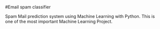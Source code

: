 #Email spam classifier

Spam Mail prediction system using Machine Learning with Python. This is one of the most important Machine Learning Project. 
